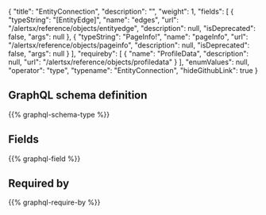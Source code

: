 {
  "title": "EntityConnection",
  "description": "",
  "weight": 1,
  "fields": [
    {
      "typeString": "[EntityEdge]",
      "name": "edges",
      "url": "/alertsx/reference/objects/entityedge",
      "description": null,
      "isDeprecated": false,
      "args": null
    },
    {
      "typeString": "PageInfo!",
      "name": "pageInfo",
      "url": "/alertsx/reference/objects/pageinfo",
      "description": null,
      "isDeprecated": false,
      "args": null
    }
  ],
  "requireby": [
    {
      "name": "ProfileData",
      "description": null,
      "url": "/alertsx/reference/objects/profiledata"
    }
  ],
  "enumValues": null,
  "operator": "type",
  "typename": "EntityConnection",
  "hideGithubLink": true
}
## GraphQL schema definition

{{% graphql-schema-type %}}

## Fields

{{% graphql-field %}}

## Required by

{{% graphql-require-by %}}

